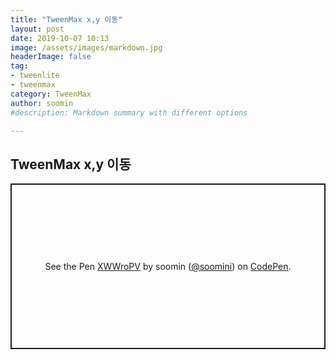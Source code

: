 ```yaml
---
title: "TweenMax x,y 이동"
layout: post
date: 2019-10-07 10:13
image: /assets/images/markdown.jpg
headerImage: false
tag:
- tweenlite
- tweenmax
category: TweenMax
author: soomin
#description: Markdown summary with different options

---
```


## TweenMax x,y 이동

<p class="codepen" data-height="265" data-theme-id="0" data-default-tab="css,result" data-user="soomini" data-slug-hash="XWWroPV" style="height: 265px; box-sizing: border-box; display: flex; align-items: center; justify-content: center; border: 2px solid; margin: 1em 0; padding: 1em;" data-pen-title="XWWroPV">
  <span>See the Pen <a href="https://codepen.io/soomini/pen/XWWroPV">
  XWWroPV</a> by soomin (<a href="https://codepen.io/soomini">@soomini</a>)
  on <a href="https://codepen.io">CodePen</a>.</span>
</p>
<script async src="https://static.codepen.io/assets/embed/ei.js"></script>







